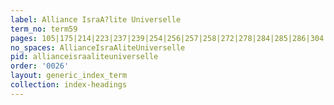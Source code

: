```yaml
---
label: Alliance IsraA?lite Universelle
term_no: term59
pages: 105|175|214|223|237|239|254|256|257|258|272|278|284|285|286|304|308|312|335|338|383|384|411|421|434|435|437|452|455|458|461|514|515|516|518|519|520|598|649|662|674|680|682|713|765|783
no_spaces: AllianceIsraAliteUniverselle
pid: allianceisraaliteuniverselle
order: '0026'
layout: generic_index_term
collection: index-headings
---
```

